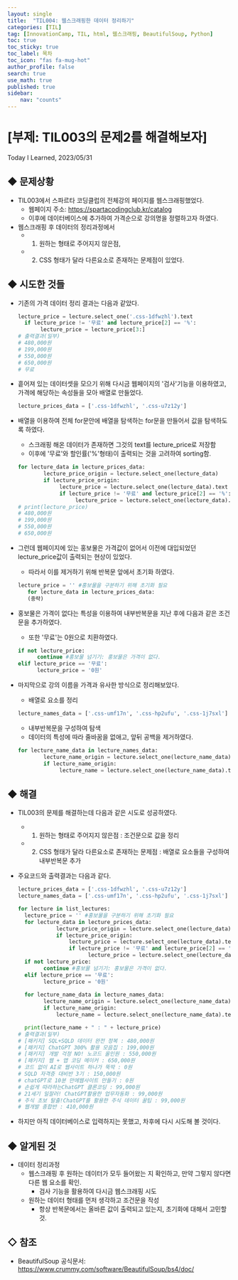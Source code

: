 ```yaml
---
layout: single
title:  "TIL004: 웹스크래핑한 데이터 정리하기"
categories: [TIL]
tag: [InnovationCamp, TIL, html, 웹스크래핑, BeautifulSoup, Python] 
toc: true
toc_sticky: true
toc_label: 목차
toc_icon: "fas fa-mug-hot"
author_profile: false
search: true
use_math: true
published: true
sidebar:
    nav: "counts"
---
```


# [부제: TIL003의 문제2를 해결해보자]
Today I Learned, 2023/05/31

## ◆ 문제상황
- TIL003에서 스파르타 코딩클럽의 전체강의 페이지를 웹스크래핑했었다.
  - 웹페이지 주소: https://spartacodingclub.kr/catalog
  - 이후에 데이터베이스에 추가하여 가격순으로 강의명을 정렬하고자 하였다. 
- 웹스크래핑 후 데이터의 정리과정에서 
  - 1) 원하는 형태로 주어지지 않은점, 
  - 2) CSS 형태가 달라 다른요소로 존재하는 문제점이 있었다.


## ◆ 시도한 것들
- 기존의 가격 데이터 정리 결과는 다음과 같았다.
   
   ```python
  lecture_price = lecture.select_one('.css-1dfwzhl').text
     if lecture_price != '무료' and lecture_price[2] == '%':
          lecture_price = lecture_price[3:]
  # 출력결과(일부)
  # 480,000원
  # 199,000원
  # 550,000원
  # 650,000원
  # 무료
  ```

- 흩어져 있는 데이터셋을 모으기 위해 다시금 웹페이지의 '검사'기능을 이용하였고, 가격에 해당하는 속성들을 모아 배열로 만들었다.

  ```python
  lecture_prices_data = ['.css-1dfwzhl', '.css-u7z12y']

  ```

- 배열을 이용하여 전체 for문안에 배열을 탐색하는 for문을 만들어서 값을 탐색하도록 하였다.
  - 스크래핑 해온 데이터가 존재하면 그것의 text를 lecture_price로 저장함
  - 이후에 '무료'와 할인률('%'형태)이 출력되는 것을 고려하여 sorting함.

  ```python
  for lecture_data in lecture_prices_data:
          lecture_price_origin = lecture.select_one(lecture_data)
          if lecture_price_origin:
               lecture_price = lecture.select_one(lecture_data).text
               if lecture_price != '무료' and lecture_price[2] == '%': 
                    lecture_price = lecture.select_one(lecture_data).text[3:]
  # print(lecture_price)
  # 480,000원
  # 199,000원
  # 550,000원
  # 650,000원
  ```

- 그런데 웹페이지에 있는 홍보물은 가격값이 없어서 이전에 대입되었던 lecture_price값이 출력되는 현상이 있었다.
  - 따라서 이를 제거하기 위해 반복문 앞에서 초기화 하였다.

  ```python
  lecture_price = '' #홍보물을 구분하기 위해 초기화 필요
     for lecture_data in lecture_prices_data:
     (중략)
  ```

- 홍보물은 가격이 없다는 특성을 이용하여 내부반복문을 지난 후에 다음과 같은 조건문을 추가하였다.
  - 또한 '무료'는 0원으로 치환하였다.
  
  ```python
  if not lecture_price:
        continue #홍보물 넘기기: 홍보물은 가격이 없다.
  elif lecture_price == '무료':
        lecture_price = '0원'
  ```

- 마지막으로 강의 이름을 가격과 유사한 방식으로 정리해보았다.
  - 배열로 요소를 정리
  
  ```python
  lecture_names_data = ['.css-umf17n', '.css-hp2ufu', '.css-1j7sxl']

  ```

  - 내부반복문을 구성하여 탐색
  - 데이터의 특성에 따라 줄바꿈을 없애고, 앞뒤 공백을 제거하였다.
  
  ```python
  for lecture_name_data in lecture_names_data:
          lecture_name_origin = lecture.select_one(lecture_name_data)
          if lecture_name_origin:
               lecture_name = lecture.select_one(lecture_name_data).text.strip().replace("\n", "")
  ```
    
## ◆ 해결
- TIL003의 문제를 해결하는데 다음과 같은 시도로 성공하였다.
  - 1) 원하는 형태로 주어지지 않은점 : 조건문으로 값을 정리
  - 2) CSS 형태가 달라 다른요소로 존재하는 문제점 : 배열로 요소들을 구성하여 내부반복문 추가

- 주요코드와 출력결과는 다음과 같다.
 
    ```python
    lecture_prices_data = ['.css-1dfwzhl', '.css-u7z12y']
    lecture_names_data = ['.css-umf17n', '.css-hp2ufu', '.css-1j7sxl']

    for lecture in list_lectures:
      lecture_price = '' #홍보물을 구분하기 위해 초기화 필요
      for lecture_data in lecture_prices_data:
                lecture_price_origin = lecture.select_one(lecture_data)
                if lecture_price_origin:
                    lecture_price = lecture.select_one(lecture_data).text
                    if lecture_price != '무료' and lecture_price[2] == '%': 
                          lecture_price = lecture.select_one(lecture_data).text[3:]
      if not lecture_price:
            continue #홍보물 넘기기: 홍보물은 가격이 없다.
      elif lecture_price == '무료':
            lecture_price = '0원'
      
      for lecture_name_data in lecture_names_data:
            lecture_name_origin = lecture.select_one(lecture_name_data)
            if lecture_name_origin:
                lecture_name = lecture.select_one(lecture_name_data).text.strip().replace("\n", "")
  
      print(lecture_name + " : " + lecture_price)
    # 출력결과(일부)  
    # [패키지] SQL+SQLD 데이터 완전 정복 : 480,000원
    # [패키지] ChatGPT 300% 활용 모음집 : 199,000원
    # [패키지] 개발 걱정 NO! 노코드 올인원 : 550,000원
    # [패키지] 웹 + 앱 코딩 메이커 : 650,000원
    # 코드 없이 AI로 웹사이트 하나가 뚝딱 : 0원
    # SQLD 자격증 대비반 3기 : 150,000원
    # chatGPT로 10분 만에웹사이트 만들기 : 0원
    # 손쉽게 따라하는ChatGPT 클론코딩 : 99,000원
    # 21세기 일잘러! ChatGPT활용한 업무자동화 : 99,000원
    # 주식 초보 탈출!ChatGPT를 활용한 주식 데이터 꿀팁 : 99,000원
    # 웹개발 종합반 : 410,000원
    ```

- 하지만 아직 데이터베이스로 입력하지는 못했고, 차후에 다시 시도해 볼 것이다.

## ◆ 알게된 것
- 데이터 정리과정
  - 웹스크래핑 후 원하는 데이터가 모두 들어왔는 지 확인하고, 만약 그렇지 않다면 다른 웹 요소를 확인.
    - 검사 기능을 활용하여 다시금 웹스크래핑 시도  
  - 원하는 데이터 형태를 먼저 생각하고 조건문을 작성
    - 항상 반복문에서는 올바른 값이 출력되고 있는지, 초기화에 대해서 고민할 것.

## ◇ 참조
- BeautifulSoup 공식문서: https://www.crummy.com/software/BeautifulSoup/bs4/doc/
